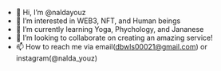 - 👋 Hi, I’m @naldayouz
- 👀 I’m interested in WEB3, NFT, and Human beings
- 🌱 I’m currently learning Yoga, Phychology, and Jananese
- 💞️ I’m looking to collaborate on creating an amazing service!
- 📫 How to reach me via email(dbwls00021@gmail.com) or instagram(@nalda_youz)

<!---
naldayouz/naldayouz is a ✨ special ✨ repository because its `README.md` (this file) appears on your GitHub profile.
You can click the Preview link to take a look at your changes.
--->
